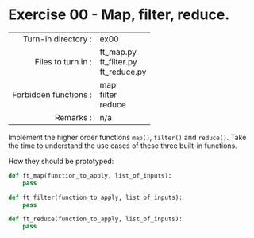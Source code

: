 # Exercise 00 - Map, filter, reduce.

|                         |                    |
| -----------------------:| ------------------ |
|   Turn-in directory :   |  ex00              |
|   Files to turn in :    |  ft_map.py<br>ft_filter.py<br>ft_reduce.py |
|   Forbidden functions : |  map<br>filter<br>reduce |
|   Remarks :             |  n/a               |

Implement the higher order functions `map()`, `filter()` and `reduce()`. Take the time to understand the use cases of these three built-in functions.

How they should be prototyped:

```py
def ft_map(function_to_apply, list_of_inputs):
    pass

def ft_filter(function_to_apply, list_of_inputs):
    pass

def ft_reduce(function_to_apply, list_of_inputs):
    pass
```
